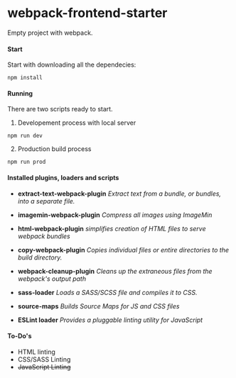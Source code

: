# webpack-frontend-starter
Empty project with webpack.

#### Start
Start with downloading all the dependecies:
```
npm install
```

#### Running
There are two scripts ready to start. 

1. Developement process with local server
```
npm run dev
```

2. Production build process
```
npm run prod
```

#### Installed plugins, loaders and scripts
- **extract-text-webpack-plugin**
*Extract text from a bundle, or bundles, into a separate file.*


- **imagemin-webpack-plugin**
*Compress all images using ImageMin*

- **html-webpack-plugin**
*simplifies creation of HTML files to serve webpack bundles*

- **copy-webpack-plugin**
*Copies individual files or entire directories to the build directory.*

- **webpack-cleanup-plugin**
*Cleans up the extraneous files from the webpack's output path*

- **sass-loader**
*Loads a SASS/SCSS file and compiles it to CSS.*

- **source-maps**
*Builds Source Maps for JS and CSS files*

- **ESLint loader**
*Provides a pluggable linting utility for JavaScript*

#### To-Do's
+ HTML linting
+ CSS/SASS Linting
+ ~~JavaScript Linting~~